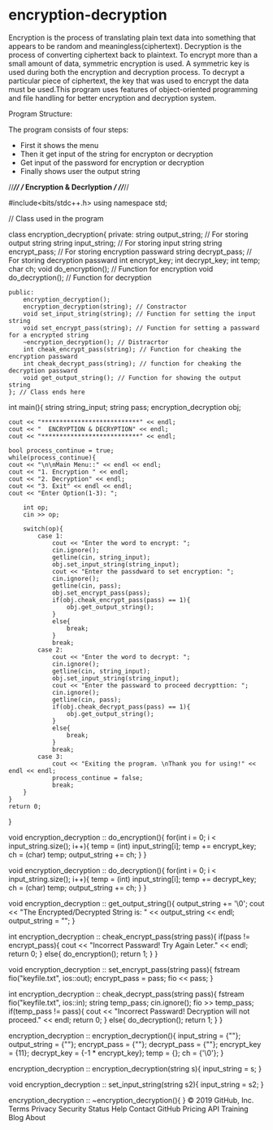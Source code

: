 # encryption-decryption
Encryption is the process of translating plain text data into something that appears to be random and meaningless(ciphertext). Decryption is the process of converting ciphertext back to plaintext.
To encrypt more than a small amount of data, symmetric encryption is used. A symmetric key is used during both the encryption and decryption process. To decrypt a particular piece of ciphertext, the key that was used to encrypt the data must be used.This program uses features of object-oriented programming and file handling for better encryption and decryption system.

Program Structure:

The program consists of four steps:
	
* First it shows the menu 
* Then it get input of the string for encrypton or decryption 
* Get input of the password for encryption or decryption
* Finally shows user the output string

  
//*******************************//
/*   Encryption & Decrlyption   */
//*******************************//

#include<bits/stdc++.h>
using namespace std;

// Class used in the program

class encryption_decryption{
    private:
        string output_string; // For storing output string
        string input_string; // For storing input string
        string encrypt_pass; // For storing encryption passward
        string decrypt_pass; // For storing decryption passward
        int encrypt_key;
        int decrypt_key;
        int temp;
        char ch;
        void do_encryption(); // Function for encryption
        void do_decryption(); // Function for decryption
        
    public:
        encryption_decryption();
        encryption_decryption(string); // Constractor
        void set_input_string(string); // Function for setting the input string
        void set_encrypt_pass(string); // Function for setting a passward for a encrypted string
        ~encryption_decryption(); // Distracrtor
        int cheak_encrypt_pass(string); // Function for cheaking the encryption passward
        int cheak_decrypt_pass(string); // function for cheaking the decryption passward
        void get_output_string(); // Function for showing the output string
    }; // Class ends here
    
int main(){
    string string_input;
    string pass;
    encryption_decryption obj;
    
    cout << "***************************" << endl;
    cout << "  ENCRYPTION & DECRYPTION" << endl;
    cout << "***************************" << endl;
    
    bool process_continue = true;
    while(process_continue){
    cout << "\n\nMain Menu::" << endl << endl;
    cout << "1. Encryption " << endl;
    cout << "2. Decryption" << endl;
    cout << "3. Exit" << endl << endl;
    cout << "Enter Option(1-3): ";
    
        int op;
        cin >> op;
        
        switch(op){
            case 1:
                cout << "Enter the word to encrypt: ";
                cin.ignore();
                getline(cin, string_input);
                obj.set_input_string(string_input);
                cout << "Enter the passdward to set encryption: ";
                cin.ignore();
                getline(cin, pass);
                obj.set_encrypt_pass(pass);
                if(obj.cheak_encrypt_pass(pass) == 1){
                    obj.get_output_string();
                }
                else{
                    break;
                }
                break;
            case 2:
                cout << "Enter the word to decrypt: ";
                cin.ignore();
                getline(cin, string_input);
                obj.set_input_string(string_input);
                cout << "Enter the passward to proceed decrypttion: ";
                cin.ignore();
                getline(cin, pass);
                if(obj.cheak_decrypt_pass(pass) == 1){
                    obj.get_output_string();
                }
                else{
                    break;
                }
                break;
            case 3:
                cout << "Exiting the program. \nThank you for using!" << endl << endl;
                process_continue = false;
                break;
        }
    }
    return 0;
}

void encryption_decryption :: do_encryption(){
    for(int i = 0; i < input_string.size(); i++){
        temp = (int) input_string[i];
        temp += encrypt_key;
        ch = (char) temp;
        output_string += ch;
    }
}

void encryption_decryption :: do_decryption(){
    for(int i = 0; i < input_string.size(); i++){
        temp = (int) input_string[i];
        temp += decrypt_key;
        ch = (char) temp;
        output_string += ch;
    }
}

void encryption_decryption :: get_output_string(){
    output_string += '\0';
    cout << "The Encrypted/Decrypted String is: " << output_string << endl;
    output_string = "";
}

int encryption_decryption :: cheak_encrypt_pass(string pass){
    if(pass != encrypt_pass){
        cout << "Incorrect Passward! Try Again Leter." << endl;
        return 0;
    }
    else{
        do_encryption();
        return 1;
    }
}

void encryption_decryption :: set_encrypt_pass(string pass){
    fstream fio("keyfile.txt", ios::out);
    encrypt_pass = pass;
    fio << pass;
}

int encryption_decryption :: cheak_decrypt_pass(string pass){
    fstream fio("keyfile.txt", ios::in);
    string temp_pass;
    cin.ignore();
    fio >> temp_pass;
    if(temp_pass != pass){
        cout << "Incorrect Passward! Decryption will not proceed." << endl;
        return 0;
    }
    else{
        do_decryption();
        return 1;
    }
}

encryption_decryption :: encryption_decryption(){
    input_string = {""};
    output_string = {""};
    encrypt_pass = {""};
    decrypt_pass = {""};
    encrypt_key = {11};
    decrypt_key = {-1 * encrypt_key};
    temp = {};
    ch = {'\0'};
}

encryption_decryption :: encryption_decryption(string s){
    input_string = s;
}

void encryption_decryption :: set_input_string(string s2){
    input_string = s2;
}

encryption_decryption :: ~encryption_decryption(){
    }
© 2019 GitHub, Inc.
Terms
Privacy
Security
Status
Help
Contact GitHub
Pricing
API
Training
Blog
About



```
